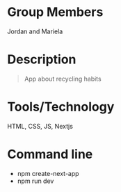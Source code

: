 # Group Members

Jordan and Mariela

# Description

> App about recycling habits

# Tools/Technology

HTML, CSS, JS, Nextjs

# Command line

- npm create-next-app
- npm run dev
